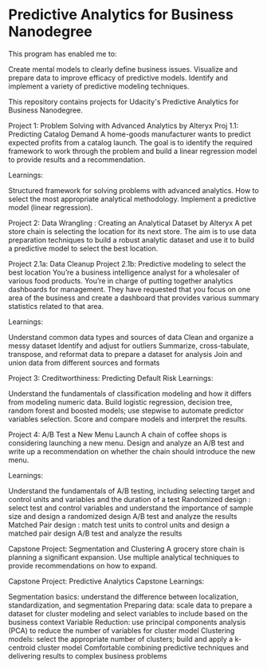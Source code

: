 # Predictive Analytics for Business Nanodegree
This program has enabled me to:

Create mental models to clearly define business issues.
Visualize and prepare data to improve efficacy of predictive models.
Identify and implement a variety of predictive modeling techniques.

This repository contains projects for Udacity's Predictive Analytics for Business Nanodegree.

Project 1: Problem Solving with Advanced Analytics by Alteryx
Proj 1.1: Predicting Catalog Demand
A home-goods manufacturer wants to predict expected profits from a catalog launch. The goal is to identify the required framework to work through the problem and build a linear regression model to provide results and a recommendation.

Learnings:

Structured framework for solving problems with advanced analytics.
How to select the most appropriate analytical methodology.
Implement a predictive model (linear regression).

Project 2: Data Wrangling : Creating an Analytical Dataset by Alteryx
A pet store chain is selecting the location for its next store. The aim is to use data preparation techniques to build a robust analytic dataset and use it to build a predictive model to select the best location.

Project 2.1a: Data Cleanup
Project 2.1b: Predictive modeling to select the best location
You’re a business intelligence analyst for a wholesaler of various food products. You’re in charge of putting together analytics dashboards for management. They have requested that you focus on one area of the business and create a dashboard that provides various summary statistics related to that area.

Learnings:

Understand common data types and sources of data
Clean and organize a messy dataset
Identify and adjust for outliers
Summarize, cross-tabulate, transpose, and reformat data to prepare a dataset for analysis
Join and union data from different sources and formats

Project 3: Creditworthiness: Predicting Default Risk
Learnings:

Understand the fundamentals of classification modeling and how it differs from modeling numeric data.
Build logistic regression, decision tree, random forest and boosted models; use stepwise to automate predictor variables selection.
Score and compare models and interpret the results.


Project 4: A/B Test a New Menu Launch
A chain of coffee shops is considering launching a new menu. Design and analyze an A/B test and write up a recommendation on whether the chain should introduce the new menu.

Learnings:

Understand the fundamentals of A/B testing, including selecting target and control units and variables and the duration of a test
Randomized design : select test and control variables and understand the importance of sample size and design a randomized design A/B test and analyze the results
Matched Pair design : match test units to control units and design a matched pair design A/B test and analyze the results


Capstone Project: Segmentation and Clustering
A grocery store chain is planning a significant expansion. Use multiple analytical techniques to provide recommendations on how to expand.

Capstone Project: Predictive Analytics Capstone
Learnings:

Segmentation basics: understand the difference between localization, standardization, and segmentation
Preparing data: scale data to prepare a dataset for cluster modeling and select variables to include based on the business context
Variable Reduction: use principal components analysis (PCA) to reduce the number of variables for cluster model
Clustering models: select the appropriate number of clusters; build and apply a k-centroid cluster model
Comfortable combining predictive techniques and delivering results to complex business problems
